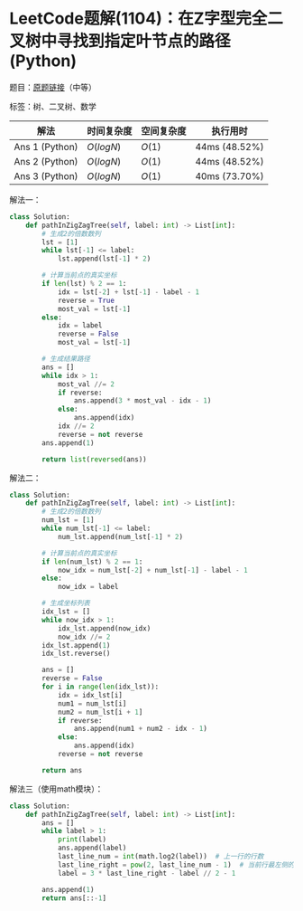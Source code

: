 # LeetCode题解(1104)：在Z字型完全二叉树中寻找到指定叶节点的路径(Python)

题目：[原题链接](https://leetcode-cn.com/problems/path-in-zigzag-labelled-binary-tree/)（中等）

标签：树、二叉树、数学

| 解法           | 时间复杂度 | 空间复杂度 | 执行用时      |
| -------------- | ---------- | ---------- | ------------- |
| Ans 1 (Python) | $O(logN)$  | $O(1)$     | 44ms (48.52%) |
| Ans 2 (Python) | $O(logN)$  | $O(1)$     | 44ms (48.52%) |
| Ans 3 (Python) | $O(logN)$  | $O(1)$     | 40ms (73.70%) |

解法一：

```python
class Solution:
    def pathInZigZagTree(self, label: int) -> List[int]:
        # 生成2的倍数数列
        lst = [1]
        while lst[-1] <= label:
            lst.append(lst[-1] * 2)

        # 计算当前点的真实坐标
        if len(lst) % 2 == 1:
            idx = lst[-2] + lst[-1] - label - 1
            reverse = True
            most_val = lst[-1]
        else:
            idx = label
            reverse = False
            most_val = lst[-1]

        # 生成结果路径
        ans = []
        while idx > 1:
            most_val //= 2
            if reverse:
                ans.append(3 * most_val - idx - 1)
            else:
                ans.append(idx)
            idx //= 2
            reverse = not reverse
        ans.append(1)

        return list(reversed(ans))
```

解法二：

```python
class Solution:
    def pathInZigZagTree(self, label: int) -> List[int]:
        # 生成2的倍数数列
        num_lst = [1]
        while num_lst[-1] <= label:
            num_lst.append(num_lst[-1] * 2)

        # 计算当前点的真实坐标
        if len(num_lst) % 2 == 1:
            now_idx = num_lst[-2] + num_lst[-1] - label - 1
        else:
            now_idx = label

        # 生成坐标列表
        idx_lst = []
        while now_idx > 1:
            idx_lst.append(now_idx)
            now_idx //= 2
        idx_lst.append(1)
        idx_lst.reverse()

        ans = []
        reverse = False
        for i in range(len(idx_lst)):
            idx = idx_lst[i]
            num1 = num_lst[i]
            num2 = num_lst[i + 1]
            if reverse:
                ans.append(num1 + num2 - idx - 1)
            else:
                ans.append(idx)
            reverse = not reverse

        return ans
```

解法三（使用math模块）：

```python
class Solution:
    def pathInZigZagTree(self, label: int) -> List[int]:
        ans = []
        while label > 1:
            print(label)
            ans.append(label)
            last_line_num = int(math.log2(label))  # 上一行的行数
            last_line_right = pow(2, last_line_num - 1)  # 当前行最左侧的数在未Z字型转换的完全二叉树中的坐标
            label = 3 * last_line_right - label // 2 - 1

        ans.append(1)
        return ans[::-1]
```

